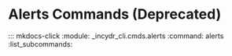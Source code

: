 # Alerts Commands (Deprecated)

::: mkdocs-click
    :module: _incydr_cli.cmds.alerts
    :command: alerts
    :list_subcommands:
